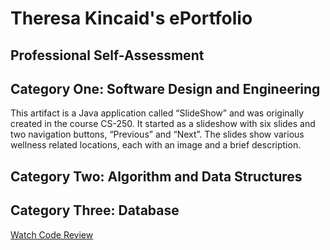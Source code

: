 # Theresa Kincaid's ePortfolio

## Professional Self-Assessment

## Category One: Software Design and Engineering
This artifact is a Java application called “SlideShow” and was originally created in the course CS-250. It started as a slideshow with six slides and two navigation buttons, “Previous” and “Next”. The slides show various wellness related locations, each with an image and a brief description.

## Category Two: Algorithm and Data Structures

## Category Three: Database

[Watch Code Review](https://youtu.be/WvT-Tb2NSYo)
